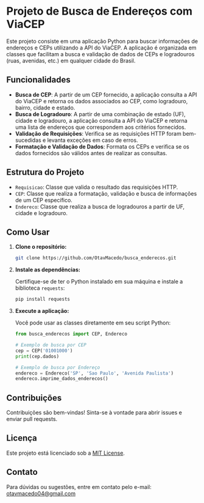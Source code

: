 # Projeto de Busca de Endereços com ViaCEP

Este projeto consiste em uma aplicação Python para buscar informações de endereços e CEPs utilizando a API do ViaCEP. A aplicação é organizada em classes que facilitam a busca e validação de dados de CEPs e logradouros (ruas, avenidas, etc.) em qualquer cidade do Brasil.

## Funcionalidades

- **Busca de CEP**: A partir de um CEP fornecido, a aplicação consulta a API do ViaCEP e retorna os dados associados ao CEP, como logradouro, bairro, cidade e estado.
- **Busca de Logradouro**: A partir de uma combinação de estado (UF), cidade e logradouro, a aplicação consulta a API do ViaCEP e retorna uma lista de endereços que correspondem aos critérios fornecidos.
- **Validação de Requisições**: Verifica se as requisições HTTP foram bem-sucedidas e levanta exceções em caso de erros.
- **Formatação e Validação de Dados**: Formata os CEPs e verifica se os dados fornecidos são válidos antes de realizar as consultas.

## Estrutura do Projeto

- `Requisicao`: Classe que valida o resultado das requisições HTTP.
- `CEP`: Classe que realiza a formatação, validação e busca de informações de um CEP específico.
- `Endereco`: Classe que realiza a busca de logradouros a partir de UF, cidade e logradouro.

## Como Usar

1. **Clone o repositório:**

    ```bash
    git clone https://github.com/OtavMacedo/busca_enderecos.git
    ```

2. **Instale as dependências:**

    Certifique-se de ter o Python instalado em sua máquina e instale a biblioteca `requests`:

    ```bash
    pip install requests
    ```

3. **Execute a aplicação:**

    Você pode usar as classes diretamente em seu script Python:

    ```python
    from busca_enderecos import CEP, Endereco

    # Exemplo de busca por CEP
    cep = CEP('01001000')
    print(cep.dados)

    # Exemplo de busca por Endereço
    endereco = Endereco('SP', 'Sao Paulo', 'Avenida Paulista')
    endereco.imprime_dados_enderecos()
    ```

## Contribuições

Contribuições são bem-vindas! Sinta-se à vontade para abrir issues e enviar pull requests.

## Licença

Este projeto está licenciado sob a [MIT License](LICENSE).

## Contato

Para dúvidas ou sugestões, entre em contato pelo e-mail: otavmacedo04@gmail.com
